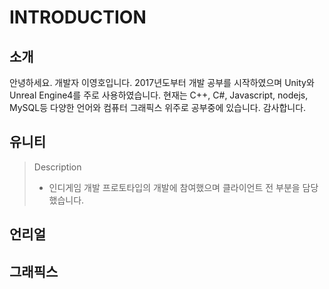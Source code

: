 # INTRODUCTION
## 소개
안녕하세요. 개발자 이영호입니다.
2017년도부터 개발 공부를 시작하였으며 Unity와 Unreal Engine4를 주로 사용하였습니다.
현재는 C++, C#, Javascript, nodejs, MySQL등 다양한 언어와 컴퓨터 그래픽스 위주로 공부중에 있습니다.
감사합니다.

## 유니티
>Description
>- 인디게임 개발 프로토타입의 개발에 참여했으며 클라이언트 전 부분을 담당했습니다.
## 언리얼
## 그래픽스